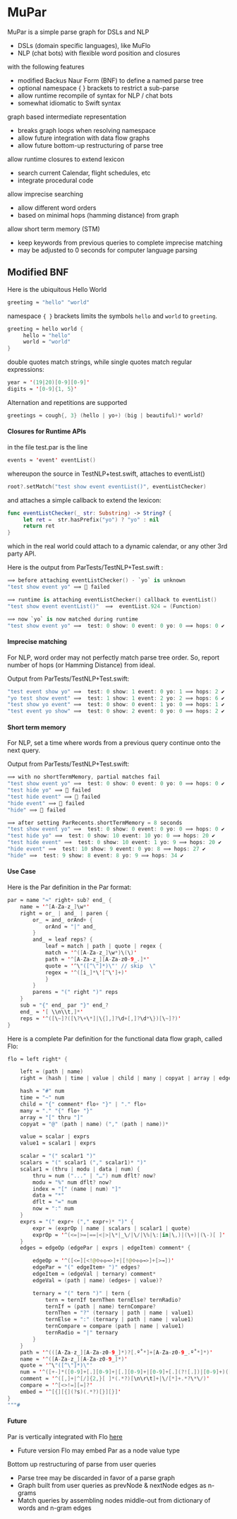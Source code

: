 # MuPar

MuPar is a simple parse graph for DSLs and NLP

- DSLs (domain specific languages), like MuFlo
- NLP (chat bots) with flexible word position and closures

with the following features
- modified Backus Naur Form (BNF) to define a named parse tree
- optional namespace { } brackets to restrict a sub-parse
- allow runtime recompile of syntax for NLP / chat bots
- somewhat idiomatic to Swift syntax

graph based intermediate representation
- breaks graph loops when resolving namespace
- allow future integration with data flow graphs
- allow future bottom-up restructuring of parse tree

allow runtime closures to extend lexicon
- search current Calendar, flight schedules, etc
- integrate procedural code

allow imprecise searching
- allow different word orders
- based on minimal hops (hamming distance) from graph

allow short term memory (STM)
- keep keywords from previous queries to complete imprecise matching
- may be adjusted to 0 seconds for computer language parsing

## Modified BNF

Here is the ubiquitous Hello World
```swift
greeting ≈ "hello" "world"
```

namespace `{ }` brackets limits the symbols `hello` and `world` to `greeting`.
```swift
greeting ≈ hello world {
     hello ≈ "hello"
     world ≈ "world"
}
```
double quotes match strings, while
single quotes match regular expressions:
```swift
year ≈ '(19|20)[0-9][0-9]'
digits ≈ '[0-9]{1, 5}'
```

Alternation and repetitions are supported
```c
greetings ≈ cough{, 3} (hello | yo+) (big | beautiful)* world?
```

#### Closures for Runtime APIs

in the file test.par is the line
```swift
events ≈ 'event' eventList()
```

whereupon the source in TestNLP+test.swift, attaches to eventList()
```swift
root?.setMatch("test show event eventList()", eventListChecker)
```
and attaches a simple callback to extend the lexicon:
```swift
func eventListChecker(_ str: Substring) -> String? {
     let ret =  str.hasPrefix("yo") ? "yo" : nil
     return ret
}
```
which in the real world could attach to a dynamic calendar, or any other 3rd party API.

Here is the output from ParTests/TestNLP+Test.swift :
```swift
⟹ before attaching eventListChecker() - `yo` is unknown
"test show event yo" ⟹ 🚫 failed

⟹ runtime is attaching eventListChecker() callback to eventList()
"test show event eventList()"  ⟹  eventList.924 = (Function)

⟹ now `yo` is now matched during runtime
"test show event yo" ⟹  test: 0 show: 0 event: 0 yo: 0 ⟹ hops: 0 ✔︎
```

#### Imprecise matching

For NLP, word order may not perfectly match parse tree order. So, report number of hops (or Hamming Distance) from ideal.

Output from ParTests/TestNLP+Test.swift:
```swift
"test event show yo" ⟹  test: 0 show: 1 event: 0 yo: 1 ⟹ hops: 2 ✔︎
"yo test show event" ⟹  test: 1 show: 1 event: 2 yo: 2 ⟹ hops: 6 ✔︎
"test show yo event" ⟹  test: 0 show: 0 event: 1 yo: 0 ⟹ hops: 1 ✔︎
"test event yo show" ⟹  test: 0 show: 2 event: 0 yo: 0 ⟹ hops: 2 ✔︎
```

#### Short term memory

For NLP, set a time where words from a previous query continue onto the next query.

Output from ParTests/TestNLP+Test.swift:
```swift
⟹ with no shortTermMemory, partial matches fail
"test show event yo" ⟹  test: 0 show: 0 event: 0 yo: 0 ⟹ hops: 0 ✔︎
"test hide yo" ⟹ 🚫 failed
"test hide event" ⟹ 🚫 failed
"hide event" ⟹ 🚫 failed
"hide" ⟹ 🚫 failed

⟹ after setting ParRecents.shortTermMemory = 8 seconds
"test show event yo" ⟹  test: 0 show: 0 event: 0 yo: 0 ⟹ hops: 0 ✔︎
"test hide yo" ⟹  test: 0 show: 10 event: 10 yo: 0 ⟹ hops: 20 ✔︎
"test hide event" ⟹  test: 0 show: 10 event: 1 yo: 9 ⟹ hops: 20 ✔︎
"hide event" ⟹  test: 10 show: 9 event: 0 yo: 8 ⟹ hops: 27 ✔︎
"hide" ⟹  test: 9 show: 8 event: 8 yo: 9 ⟹ hops: 34 ✔︎
```
#### Use Case
Here is the Par definition in the Par format:

```swift
par ≈ name "≈" right+ sub? end_ {
    name ≈ '^[A-Za-z_]\w*'
    right ≈ or_ | and_ | paren {
        or_ ≈ and_ orAnd+ {
            orAnd ≈ "|" and_
        }
        and_ ≈ leaf reps? {
            leaf ≈ match | path | quote | regex {
            match ≈ '^([A-Za-z_]\w*)\(\)'
            path ≈ '^[A-Za-z_][A-Za-z0-9_.]*'
            quote ≈ '^\"([^\"]*)\"' // skip  \"
            regex ≈ '^([i_]*\'[^\']+)'
            }
        }
        parens ≈ "(" right ")" reps
    }
    sub ≈ "{" end_ par "}" end_?
    end_ ≈ '[ \\n\\t,]*'
    reps ≈ '^([\~]?([\?\+\*]|\{],]?\d+[,]?\d*\})[\~]?)'
}
```
Here is a complete Par definition for the functional data flow graph, called Flo: 

```swift
flo ≈ left right* {

    left ≈ (path | name)
    right ≈ (hash | time | value | child | many | copyat | array | edges | embed | comment)+

    hash ≈ "#" num
    time ≈ "~" num
    child ≈ "{" comment* flo+ "}" | "." flo+
    many ≈ "." "{" flo+ "}"
    array ≈ "[" thru "]"
    copyat ≈ "@" (path | name) ("," (path | name))*

    value ≈ scalar | exprs
    value1 ≈ scalar1 | exprs

    scalar ≈ "(" scalar1 ")"
    scalars ≈ "(" scalar1 ("," scalar1)* ")"
    scalar1 ≈ (thru | modu | data | num) {
        thru ≈ num ("..." | "…") num dflt? now?
        modu ≈ "%" num dflt? now?
        index ≈ "[" (name | num) "]"
        data ≈ "*"
        dflt ≈ "=" num
        now ≈ ":" num
    }
    exprs ≈ "(" expr+ ("," expr+)* ")" {
        expr ≈ (exprOp | name | scalars | scalar1 | quote)
        exprOp ≈ '^(<=|>=|==|<|>|\*|_\/|\/|\%|\:|in|\,)|(\+)|(\-)[ ]'
    }
    edges ≈ edgeOp (edgePar | exprs | edgeItem) comment* {

        edgeOp ≈ '^([<←][<!@⟐⟡◇→>]+|[!@⟐⟡◇→>]+[>→])'
        edgePar ≈ "(" edgeItem+ ")" edges?
        edgeItem ≈ (edgeVal | ternary) comment*
        edgeVal ≈ (path | name) (edges+ | value)?

        ternary ≈ "(" tern ")" | tern {
            tern ≈ ternIf ternThen ternElse? ternRadio?
            ternIf ≈ (path | name) ternCompare?
            ternThen ≈ "?" (ternary | path | name | value1)
            ternElse ≈ ":" (ternary | path | name | value1)
            ternCompare ≈ compare (path | name | value1)
            ternRadio ≈ "|" ternary
        }
    }
    path ≈ '^(([A-Za-z_][A-Za-z0-9_]*)?[.º˚*]+[A-Za-z0-9_.º˚*]*)'
    name ≈ '^([A-Za-z_][A-Za-z0-9_]*)'
    quote ≈ '^\"([^\"]*)\"'
    num ≈ '^([+-]*([0-9]+[.][0-9]+|[.][0-9]+|[0-9]+[.](?![.])|[0-9]+)([e][+-][0-9]+)?)'
    comment ≈ '^([,]+|^[/]{2,}[ ]*(.*?)[\n\r\t]+|\/[*]+.*?\*\/)'
    compare ≈ '^[<>!=][=]?'
    embed ≈ '^[{][{](?s)(.*?)[}][}]'
}
"""#

```
#### Future

Par is vertically integrated with Flo [here](https://github.com/musesum/Flo)
- Future version Flo may embed Par as a node value type

Bottom up restructuring of parse from user queries
- Parse tree may be discarded in favor of a parse graph
- Graph built from user queries as prevNode & nextNode edges as n-grams
- Match queries by assembling nodes middle-out from dictionary of words and n-gram edges
